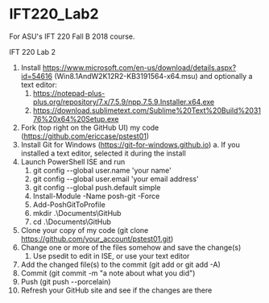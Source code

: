 # IFT220_Lab2

For ASU's IFT 220 Fall B 2018 course.

IFT 220 Lab 2

1.	Install https://www.microsoft.com/en-us/download/details.aspx?id=54616 (Win8.1AndW2K12R2-KB3191564-x64.msu) and optionally a text editor: 
    1.	https://notepad-plus-plus.org/repository/7.x/7.5.9/npp.7.5.9.Installer.x64.exe
    2.	https://download.sublimetext.com/Sublime%20Text%20Build%203176%20x64%20Setup.exe
2.	Fork (top right on the GitHub UI) my code (https://github.com/ericcase/pstest01)
3.	Install Git for Windows (https://git-for-windows.github.io)
a.	If you installed a text editor, selected it during the install
4.	Launch PowerShell ISE and run
    1.	git config --global user.name 'your name'
    2.	git config --global user.email 'your email address'
    3.	git config --global push.default simple
    4.	Install-Module -Name posh-git -Force
    5.	Add-PoshGitToProfile
    6.	mkdir .\Documents\GitHub
    7.	cd .\Documents\GitHub
5.	Clone your copy of my code (git clone https://github.com/your_account/pstest01.git)
6.	Change one or more of the files somehow and save the change(s)
    1.	Use psedit <file name> to edit in ISE, or use your text editor
7.	Add the changed file(s) to the commit (git add <filename> or git add -A)
8.	Commit (git commit -m "a note about what you did")
9.	Push (git push --porcelain)
10.	Refresh your GitHub site and see if the changes are there
